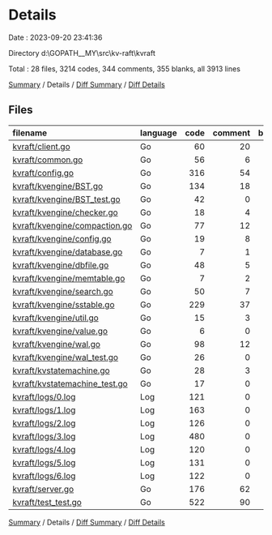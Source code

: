 # Details

Date : 2023-09-20 23:41:36

Directory d:\\GOPATH__MY\\src\\kv-raft\\kvraft

Total : 28 files,  3214 codes, 344 comments, 355 blanks, all 3913 lines

[Summary](results.md) / Details / [Diff Summary](diff.md) / [Diff Details](diff-details.md)

## Files
| filename | language | code | comment | blank | total |
| :--- | :--- | ---: | ---: | ---: | ---: |
| [kvraft/client.go](/kvraft/client.go) | Go | 60 | 20 | 11 | 91 |
| [kvraft/common.go](/kvraft/common.go) | Go | 56 | 6 | 13 | 75 |
| [kvraft/config.go](/kvraft/config.go) | Go | 316 | 54 | 56 | 426 |
| [kvraft/kvengine/BST.go](/kvraft/kvengine/BST.go) | Go | 134 | 18 | 9 | 161 |
| [kvraft/kvengine/BST_test.go](/kvraft/kvengine/BST_test.go) | Go | 42 | 0 | 4 | 46 |
| [kvraft/kvengine/checker.go](/kvraft/kvengine/checker.go) | Go | 18 | 4 | 3 | 25 |
| [kvraft/kvengine/compaction.go](/kvraft/kvengine/compaction.go) | Go | 77 | 12 | 17 | 106 |
| [kvraft/kvengine/config.go](/kvraft/kvengine/config.go) | Go | 19 | 8 | 7 | 34 |
| [kvraft/kvengine/database.go](/kvraft/kvengine/database.go) | Go | 7 | 1 | 2 | 10 |
| [kvraft/kvengine/dbfile.go](/kvraft/kvengine/dbfile.go) | Go | 48 | 5 | 6 | 59 |
| [kvraft/kvengine/memtable.go](/kvraft/kvengine/memtable.go) | Go | 7 | 2 | 3 | 12 |
| [kvraft/kvengine/search.go](/kvraft/kvengine/search.go) | Go | 50 | 7 | 9 | 66 |
| [kvraft/kvengine/sstable.go](/kvraft/kvengine/sstable.go) | Go | 229 | 37 | 39 | 305 |
| [kvraft/kvengine/util.go](/kvraft/kvengine/util.go) | Go | 15 | 3 | 6 | 24 |
| [kvraft/kvengine/value.go](/kvraft/kvengine/value.go) | Go | 6 | 0 | 2 | 8 |
| [kvraft/kvengine/wal.go](/kvraft/kvengine/wal.go) | Go | 98 | 12 | 15 | 125 |
| [kvraft/kvengine/wal_test.go](/kvraft/kvengine/wal_test.go) | Go | 26 | 0 | 2 | 28 |
| [kvraft/kvstatemachine.go](/kvraft/kvstatemachine.go) | Go | 28 | 3 | 5 | 36 |
| [kvraft/kvstatemachine_test.go](/kvraft/kvstatemachine_test.go) | Go | 17 | 0 | 3 | 20 |
| [kvraft/logs/0.log](/kvraft/logs/0.log) | Log | 121 | 0 | 1 | 122 |
| [kvraft/logs/1.log](/kvraft/logs/1.log) | Log | 163 | 0 | 1 | 164 |
| [kvraft/logs/2.log](/kvraft/logs/2.log) | Log | 126 | 0 | 1 | 127 |
| [kvraft/logs/3.log](/kvraft/logs/3.log) | Log | 480 | 0 | 1 | 481 |
| [kvraft/logs/4.log](/kvraft/logs/4.log) | Log | 120 | 0 | 1 | 121 |
| [kvraft/logs/5.log](/kvraft/logs/5.log) | Log | 131 | 0 | 1 | 132 |
| [kvraft/logs/6.log](/kvraft/logs/6.log) | Log | 122 | 0 | 1 | 123 |
| [kvraft/server.go](/kvraft/server.go) | Go | 176 | 62 | 32 | 270 |
| [kvraft/test_test.go](/kvraft/test_test.go) | Go | 522 | 90 | 104 | 716 |

[Summary](results.md) / Details / [Diff Summary](diff.md) / [Diff Details](diff-details.md)